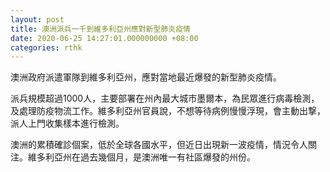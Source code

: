 ```yaml
---
layout: post
title: 澳洲派兵一千到維多利亞州應對新型肺炎疫情
date: 2020-06-25 14:27:01.000000000 +08:00
categories: rthk
---
```


澳洲政府派遣軍隊到維多利亞州，應對當地最近爆發的新型肺炎疫情。

派兵規模超過1000人，主要部署在州內最大城市墨爾本，為民眾進行病毒檢測，及處理防疫物流工作。維多利亞州官員說，不想等待病例慢慢浮現，會主動出撃，派人上門收集樣本進行檢測。

澳洲的累積確診個案，低於全球各國水平，但近日出現新一波疫情，情況令人關注。維多利亞州在過去幾個月，是澳洲唯一有社區爆發的州份。
